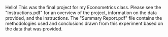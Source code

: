 Hello! This was the final project for my Econometrics class. Please see the "Instructions.pdf" for an overview of the project, information on the data provided, and the instructions.
The "Summary Report.pdf" file contains the methodologies used and conclusions drawn from this experiment based on the data that was provided.
